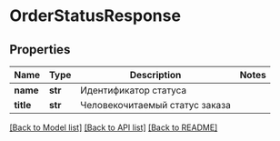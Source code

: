 # OrderStatusResponse

## Properties
Name | Type | Description | Notes
------------ | ------------- | ------------- | -------------
**name** | **str** | Идентификатор статуса | 
**title** | **str** | Человекочитаемый статус заказа | 

[[Back to Model list]](../README.md#documentation-for-models) [[Back to API list]](../README.md#documentation-for-api-endpoints) [[Back to README]](../README.md)

